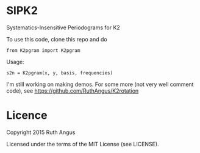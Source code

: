 # SIPK2
Systematics-Insensitive Periodograms for K2

To use this code, clone this repo and do

`from K2pgram import K2pgram`

Usage:

`s2n = K2pgram(x, y, basis, frequencies)`

I'm still working on making demos.
For some more (not very well comment code), see
https://github.com/RuthAngus/K2rotation

# Licence

Copyright 2015 Ruth Angus

Licensed under the terms of the MIT License (see LICENSE).
